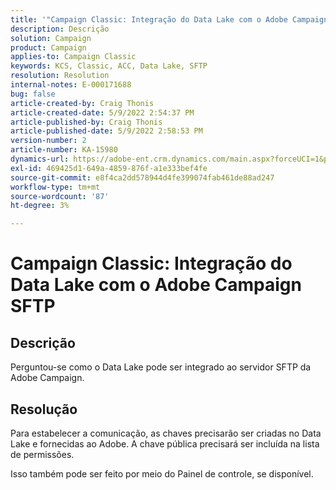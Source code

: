 ```yaml
---
title: '"Campaign Classic: Integração do Data Lake com o Adobe Campaign SFTP'''
description: Descrição
solution: Campaign
product: Campaign
applies-to: Campaign Classic
keywords: KCS, Classic, ACC, Data Lake, SFTP
resolution: Resolution
internal-notes: E-000171688
bug: false
article-created-by: Craig Thonis
article-created-date: 5/9/2022 2:54:37 PM
article-published-by: Craig Thonis
article-published-date: 5/9/2022 2:58:53 PM
version-number: 2
article-number: KA-15980
dynamics-url: https://adobe-ent.crm.dynamics.com/main.aspx?forceUCI=1&pagetype=entityrecord&etn=knowledgearticle&id=537447ec-a7cf-ec11-a7b5-00224809c196
exl-id: 469425d1-649a-4859-876f-a1e333bef4fe
source-git-commit: e8f4ca2dd578944d4fe399074fab461de88ad247
workflow-type: tm+mt
source-wordcount: '87'
ht-degree: 3%

---
```


# Campaign Classic: Integração do Data Lake com o Adobe Campaign SFTP

## Descrição


Perguntou-se como o Data Lake pode ser integrado ao servidor SFTP da Adobe Campaign.


## Resolução


Para estabelecer a comunicação, as chaves precisarão ser criadas no Data Lake e fornecidas ao Adobe. A chave pública precisará ser incluída na lista de permissões.



Isso também pode ser feito por meio do Painel de controle, se disponível.
